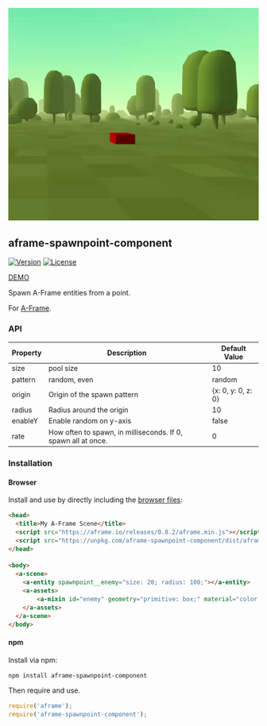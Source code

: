 ![](./assets/spawnpoint.gif)

## aframe-spawnpoint-component

[![Version](http://img.shields.io/npm/v/aframe-spawnpoint-component.svg?style=flat-square)](https://npmjs.org/package/aframe-spawnpoint-component)
[![License](http://img.shields.io/npm/l/aframe-spawnpoint-component.svg?style=flat-square)](https://npmjs.org/package/aframe-spawnpoint-component)

[DEMO](https://banada.github.io/aframe-spawnpoint-component/)

Spawn A-Frame entities from a point.

For [A-Frame](https://aframe.io).

### API

| Property | Description | Default Value |
| -------- | ----------- | ------------- |
| size     | pool size | 10 |
| pattern  | random, even | random |
| origin   | Origin of the spawn pattern | {x: 0, y: 0, z: 0} |
| radius   | Radius around the origin | 10 |
| enableY  | Enable random on y-axis | false |
| rate     | How often to spawn, in milliseconds. If 0, spawn all at once. | 0 |

### Installation

#### Browser

Install and use by directly including the [browser files](dist):

```html
<head>
  <title>My A-Frame Scene</title>
  <script src="https://aframe.io/releases/0.8.2/aframe.min.js"></script>
  <script src="https://unpkg.com/aframe-spawnpoint-component/dist/aframe-spawnpoint-component.min.js"></script>
</head>

<body>
  <a-scene>
    <a-entity spawnpoint__enemy="size: 20; radius: 100;"></a-entity>
    <a-assets>
        <a-mixin id="enemy" geometry="primitive: box;" material="color: red;"></a-mixin>
    </a-assets>
  </a-scene>
</body>
```

#### npm

Install via npm:

```bash
npm install aframe-spawnpoint-component
```

Then require and use.

```js
require('aframe');
require('aframe-spawnpoint-component');
```
